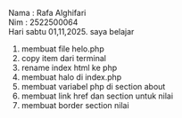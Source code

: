 Nama : Rafa Alghifari <br>
Nim : 2522500064 <br>
Hari sabtu 01,11,2025. saya belajar <ol>
<li> membuat file helo.php </li>
<li> copy item dari terminal </li>
<li> rename index html ke php </li>
<li> membuat halo di index.php </li> 
<li> membuat variabel php di section about </li> 
<li> membuat link href dan section untuk nilai </li> 
<li> membuat border section nilai </li> 
<ol>